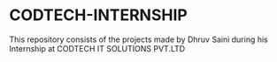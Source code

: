 # CODTECH-INTERNSHIP
This repository consists of the projects made by Dhruv Saini during his Internship at CODTECH IT SOLUTIONS PVT.LTD
